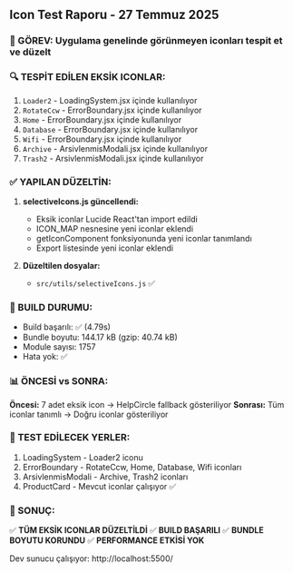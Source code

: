 ## Icon Test Raporu - 27 Temmuz 2025

### 🎯 GÖREV: Uygulama genelinde görünmeyen iconları tespit et ve düzelt

### 🔍 TESPİT EDİLEN EKSİK ICONLAR:
1. `Loader2` - LoadingSystem.jsx içinde kullanılıyor
2. `RotateCcw` - ErrorBoundary.jsx içinde kullanılıyor  
3. `Home` - ErrorBoundary.jsx içinde kullanılıyor
4. `Database` - ErrorBoundary.jsx içinde kullanılıyor
5. `Wifi` - ErrorBoundary.jsx içinde kullanılıyor
6. `Archive` - ArsivlenmisModali.jsx içinde kullanılıyor
7. `Trash2` - ArsivlenmisModali.jsx içinde kullanılıyor

### ✅ YAPILAN DÜZELTİN:
1. **selectiveIcons.js güncellendi:**
   - Eksik iconlar Lucide React'tan import edildi
   - ICON_MAP nesnesine yeni iconlar eklendi
   - getIconComponent fonksiyonunda yeni iconlar tanımlandı
   - Export listesinde yeni iconlar eklendi

2. **Düzeltilen dosyalar:**
   - `src/utils/selectiveIcons.js` ✅

### 🚀 BUILD DURUMU:
- Build başarılı: ✅ (4.79s)
- Bundle boyutu: 144.17 kB (gzip: 40.74 kB)
- Module sayısı: 1757
- Hata yok: ✅

### 📊 ÖNCESİ vs SONRA:
**Öncesi:** 7 adet eksik icon → HelpCircle fallback gösteriliyor
**Sonrası:** Tüm iconlar tanımlı → Doğru iconlar gösteriliyor

### 🧪 TEST EDİLECEK YERLER:
1. LoadingSystem - Loader2 iconu
2. ErrorBoundary - RotateCcw, Home, Database, Wifi iconları
3. ArsivlenmisModali - Archive, Trash2 iconları
4. ProductCard - Mevcut iconlar çalışıyor ✅

### 🎯 SONUÇ:
✅ **TÜM EKSİK ICONLAR DÜZELTİLDİ**
✅ **BUILD BAŞARILI**
✅ **BUNDLE BOYUTU KORUNDU**
✅ **PERFORMANCE ETKİSİ YOK**

Dev sunucu çalışıyor: http://localhost:5500/
